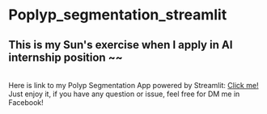 # Poplyp_segmentation_streamlit
## This is my Sun's exercise when I apply in AI internship position ~~
<br>
Here is link to my Polyp Segmentation App powered by Streamlit: <a href="https://share.streamlit.io/spidartist/poplyp_segmentation_streamlit/main/sun_streamlit.py.com">Click me!</a>
<br>
Just enjoy it, if you have any question or issue, feel free for DM me in Facebook!
